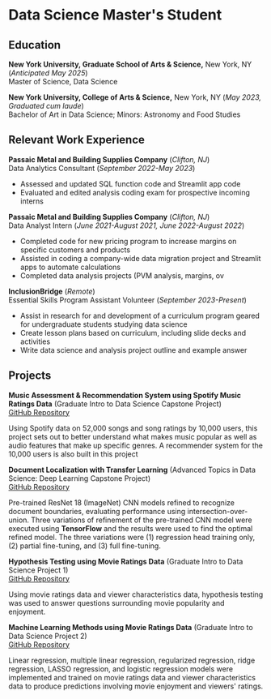 # Data Science Master's Student

## Education
**New York University, Graduate School of Arts & Science,** New York, NY (_Anticipated May 2025_)  
Master of Science, Data Science

**New York University, College of Arts & Science,** New York, NY (_May 2023, Graduated cum laude_)  
Bachelor of Art in Data Science; Minors: Astronomy and Food Studies

## Relevant Work Experience
**Passaic Metal and Building Supplies Company** (_Clifton, NJ_)  
Data Analytics Consultant (_September 2022-May 2023_)  
* Assessed and updated SQL function code and Streamlit app code
* Evaluated and edited analysis coding exam for prospective incoming interns

**Passaic Metal and Building Supplies Company** (_Clifton, NJ_)  
Data Analyst Intern (_June 2021-August 2021, June 2022-August 2022_)  
* Completed code for new pricing program to increase margins on specific customers and products
* Assisted in coding a company-wide data migration project and Streamlit apps to automate calculations
* Completed data analysis projects (PVM analysis, margins, ov

**InclusionBridge** (_Remote_)  
Essential Skills Program Assistant Volunteer (_September 2023-Present_)  
* Assist in research for and development of a curriculum program geared for undergraduate students studying data science
* Create lesson plans based on curriculum, including slide decks and activities
* Write data science and analysis project outline and example answer


## Projects
**Music Assessment & Recommendation System using Spotify Music Ratings Data** (Graduate Intro to Data Science Capstone Project)  
[GitHub Repository](https://github.com/sophiejuco/DSGA-1001_Final_Project)  

Using Spotify data on 52,000 songs and song ratings by 10,000 users, this project sets out to better understand what makes music popular as well as audio features that make up specific genres. A recommender system for the 10,000 users is also built in this project

**Document Localization with Transfer Learning** (Advanced Topics in Data Science: Deep Learning Capstone Project)  
[GitHub Repository](https://github.com/sophiejuco/DS301_final_project)  

Pre-trained ResNet 18 (ImageNet) CNN models refined to recognize document boundaries, evaluating performance using intersection-over-union. Three variations of refinement of the pre-trained CNN model were executed using **TensorFlow** and the results were used to find the optimal refined model. The three variations were (1) regression head training only, (2) partial fine-tuning, and (3) full fine-tuning.

**Hypothesis Testing using Movie Ratings Data** (Graduate Intro to Data Science Project 1)  
[GitHub Repository](https://github.com/sophiejuco/DSGA-1001_data_analysis_project1)  

Using movie ratings data and viewer characteristics data, hypothesis testing was used to answer questions surrounding movie popularity and enjoyment.

**Machine Learning Methods using Movie Ratings Data** (Graduate Intro to Data Science Project 2)  
[GitHub Repository](https://github.com/sophiejuco/DSGA-1001_Data_Analysis_Project2)  

Linear regression, multiple linear regression, regularized regression, ridge regression, LASSO regression, and logistic regression models were implemented and trained on movie ratings data and viewer characteristics data to produce predictions involving movie enjoyment and viewers' ratings.
